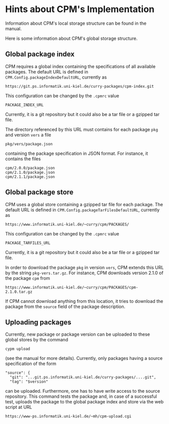 Hints about CPM's Implementation
================================

Information about CPM's local storage structure can be found in the manual.

Here is some information about CPM's global storage structure.


Global package index
--------------------

CPM requires a global index containing the specifications
of all available packages. The default URL is defined in
`CPM.Config.packageIndexDefaultURL`, currently as

    https://git.ps.informatik.uni-kiel.de/curry-packages/cpm-index.git

This configuration can be changed by the `.cpmrc` value

    PACKAGE_INDEX_URL

Currently, it is a git repository but it could also be a tar file
or a gzipped tar file.

The directory referenced by this URL must contains for each
package `pkg` and version `vers` a file

    pkg/vers/package.json

containing the package specification in JSON format.
For instance, it contains the files

    cpm/2.0.0/package.json
    cpm/2.1.0/package.json
    cpm/2.1.1/package.json


Global package store
--------------------

CPM uses a global store containing a gzipped tar file for each package.
The default URL is defined in `CPM.Config.packageTarFilesDefaultURL`,
currently as

    https://www.informatik.uni-kiel.de/~curry/cpm/PACKAGES/

This configuration can be changed by the `.cpmrc` value

    PACKAGE_TARFILES_URL

Currently, it is a git repository but it could also be a tar file
or a gzipped tar file.

In order to download the package `pkg` in version `vers`,
CPM extends this URL by the string `pkg-vers.tar.gz`.
For instance, CPM downloads version 2.1.0 of the package `cpm` from

    https://www.informatik.uni-kiel.de/~curry/cpm/PACKAGES/cpm-2.1.0.tar.gz

If CPM cannot download anything from this location,
it tries to download the package from the `source` field
of the package description.


Uploading packages
------------------

Currently, new package or package version can be uploaded to these
global stores by the command

    cypm upload

(see the manual for more details). Currently, only packages having
a source specification of the form

    "source": {
      "git": "...git.ps.informatik.uni-kiel.de/curry-packages/....git",
      "tag": "$version"

can be uploaded. Furthermore, one has to have write access to the
source repository. This command tests the package and, in case
of a successful test, uploads the package to the global package
index and store via the web script at URL

    https://www-ps.informatik.uni-kiel.de/~mh/cpm-upload.cgi

